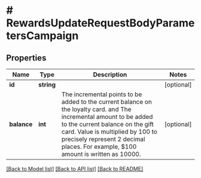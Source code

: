 # # RewardsUpdateRequestBodyParametersCampaign

## Properties

Name | Type | Description | Notes
------------ | ------------- | ------------- | -------------
**id** | **string** |  | [optional]
**balance** | **int** | The incremental points to be added to the current balance on the loyalty card. and The incremental amount to be added to the current balance on the gift card. Value is multiplied by 100 to precisely represent 2 decimal places. For example, $100 amount is written as 10000. | [optional]

[[Back to Model list]](../../README.md#models) [[Back to API list]](../../README.md#endpoints) [[Back to README]](../../README.md)
